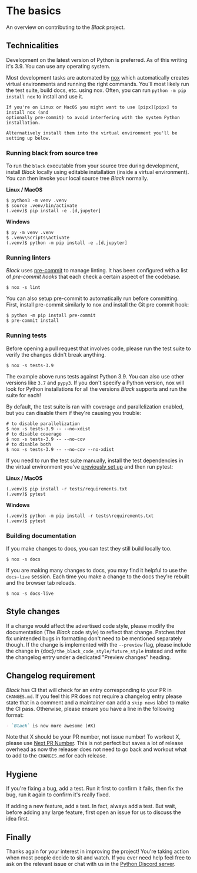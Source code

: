 # The basics

An overview on contributing to the _Black_ project.

## Technicalities

Development on the latest version of Python is preferred. As of this writing it's 3.9.
You can use any operating system.

Most development tasks are automated by [nox][nox] which automatically creates virtual
environments and running the right commands. You'll most likely run the test suite,
build docs, etc. using nox. Often, you can run `python -m pip install nox` to install
and use it.

```{tip}
If you're on Linux or MacOS you might want to use [pipx][pipx] to install nox (and
optionally pre-commit) to avoid interfering with the system Python installation.

Alternatively install them into the virtual environment you'll be setting up below.
```

### Running black from source tree

To run the `black` executable from your source tree during development, install _Black_
locally using editable installation (inside a virtual environment). You can then invoke
your local source tree _Black_ normally.

**Linux / MacOS**

```console
$ python3 -m venv .venv
$ source .venv/bin/activate
(.venv)$ pip install -e .[d,jupyter]
```

**Windows**

```console
$ py -m venv .venv
$ .venv\Scripts\activate
(.venv)$ python -m pip install -e .[d,jupyter]
```

### Running linters

_Black_ uses [pre-commit][pre-commit] to manage linting. It has been configured with a
list of _pre-commit hooks_ that each check a certain aspect of the codebase.

```console
$ nox -s lint
```

You can also setup pre-commit to automatically run before committing. First, install
pre-commit similarly to nox and install the Git pre commit hook:

```console
$ python -m pip install pre-commit
$ pre-commit install
```

### Running tests

Before opening a pull request that involves code, please run the test suite to verify
the changes didn't break anything.

```console
$ nox -s tests-3.9
```

The example above runs tests against Python 3.9. You can also use other versions like
`3.7` and `pypy3`. If you don't specify a Python version, nox will look for Python
installations for all the versions _Black_ supports and run the suite for each!

By default, the test suite is ran with coverage and parallelization enabled, but you can
disable them if they're causing you trouble:

```console
# to disable parallelization
$ nox -s tests-3.9 -- --no-xdist
# to disable coverage
$ nox -s tests-3.9 -- --no-cov
# to disable both
$ nox -s tests-3.9 -- --no-cov --no-xdist
```

If you need to run the test suite manually, install the test dependencies in the virtual
environment you've [previously set up](#running-black-from-source-tree) and then run
pytest:

**Linux / MacOS**

```console
(.venv)$ pip install -r tests/requirements.txt
(.venv)$ pytest
```

**Windows**

```console
(.venv)$ python -m pip install -r tests\requirements.txt
(.venv)$ pytest
```

### Building documentation

If you make changes to docs, you can test they still build locally too.

```console
$ nox -s docs
```

If you are making many changes to docs, you may find it helpful to use the `docs-live`
session. Each time you make a change to the docs they're rebuilt and the browser tab
reloads.

```console
$ nox -s docs-live
```

## Style changes

If a change would affect the advertised code style, please modify the documentation (The
_Black_ code style) to reflect that change. Patches that fix unintended bugs in
formatting don't need to be mentioned separately though. If the change is implemented
with the `--preview` flag, please include the change in
{doc}`/the_black_code_style/future_style` instead and write the changelog entry under a
dedicated "Preview changes" heading.

## Changelog requirement

_Black_ has CI that will check for an entry corresponding to your PR in `CHANGES.md`. If
you feel this PR does not require a changelog entry please state that in a comment and a
maintainer can add a `skip news` label to make the CI pass. Otherwise, please ensure you
have a line in the following format:

```md
- `Black` is now more awesome (#X)
```

Note that X should be your PR number, not issue number! To workout X, please use
[Next PR Number](https://ichard26.github.io/next-pr-number/?owner=psf&name=black). This
is not perfect but saves a lot of release overhead as now the releaser does not need to
go back and workout what to add to the `CHANGES.md` for each release.

## Hygiene

If you're fixing a bug, add a test. Run it first to confirm it fails, then fix the bug,
run it again to confirm it's really fixed.

If adding a new feature, add a test. In fact, always add a test. But wait, before adding
any large feature, first open an issue for us to discuss the idea first.

## Finally

Thanks again for your interest in improving the project! You're taking action when most
people decide to sit and watch. If you ever need help feel free to ask on the relevant
issue or chat with us in the [Python Discord server](https://discord.gg/RtVdv86PrH).

[nox]: https://nox.thea.codes/en/stable/
[pipx]: https://pypa.github.io/pipx/
[pre-commit]: https://pre-commit.com/
